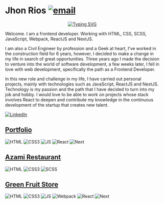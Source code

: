 # Jhon Rios [![email](https://img.shields.io/static/v1?label=email&message=r.jhonf@gmail.com&color=00bd95)](mailto:r.jhonf@gmail.com)&nbsp;

<p align="center">
  <a href="https://git.io/typing-svg"><img src="https://readme-typing-svg.herokuapp.com?font=Fira+Code&pause=1000&color=00bd95&width=650&lines=Jhon+Rios+-+Frontend+Developer;HTML+%2F+CSS+%2F+SaSS+%2F+JavaScript+%2F+React.js+%2F+Next.js" alt="Typing SVG" /></a>
</p>

Welcome. I am a frontend developer. Working with HTML, CSS, SCSS, JavaScript, Webpack, ReactJS and NextJS.

I am also a Civil Engineer by profession and a Geek at heart, I've worked in the construction field for 6 years, however, I decided to make a change in my life in search of great opportunities. Three years ago I made the decision to venture into the world of software development, a few weeks later, I fell in love with web development, specifically the path as a Frontend Developer.

In this new role and challenge in my life, I have carried out personal projects, mainly with technologies such as JavaScript, ReactJS and NextJS. Technology is my passion and the path that I have decided to turn into my job and hobby. I would love to be able to work on projects whose stack involves React to deepen and contribute my knowledge in the continuous development of the startup that creates new talent.

[![LinkedIn](https://img.shields.io/static/v1?label=LinkedIn&message=Social%20Network&color=00bd95)](https://www.linkedin.com/in/jhon-rios-galindez/)&nbsp;

## [Portfolio](https://jhonriosportfolio.vercel.app/)

![HTML](https://img.shields.io/badge/HTML5-Foundation%20Code%20v5-00bd95?logo=html5)
![CSS3](https://img.shields.io/badge/CSS5-Cascading%20Style%20Sheets-00bd95?logo=css3)
![JS](https://img.shields.io/badge/JavaScript-Language-00bd95?logo=javascript)
![React](https://img.shields.io/badge/ReactJS-Library-00bd95?logo=react)
![Next](https://img.shields.io/badge/NextJS-Framework-00bd95?logo=next.js)

## [Azami Restaurant](https://jhon-rios-azami-restaurant.netlify.app/)

![HTML](https://img.shields.io/badge/HTML5-Foundation%20Code%20v5-00bd95?logo=html5)
![CSS3](https://img.shields.io/badge/CSS5-Cascading%20Style%20Sheets-00bd95?logo=css3)
![SCSS](https://img.shields.io/badge/SCSS-Sass-00bd95?logo=sass)

## [Green Fruit Store](https://green-fruit-store.vercel.app/)

![HTML](https://img.shields.io/badge/HTML5-Foundation%20Code%20v5-00bd95?logo=html5)
![CSS3](https://img.shields.io/badge/CSS5-Cascading%20Style%20Sheets-00bd95?logo=css3)
![JS](https://img.shields.io/badge/JavaScript-Language-00bd95?logo=javascript)
![Webpack](https://img.shields.io/badge/Webpack-Module%20Bundler-00bd95?logo=webpack)
![React](https://img.shields.io/badge/ReactJS-Library-00bd95?logo=react)
![Next](https://img.shields.io/badge/NextJS-Framework-00bd95?logo=next.js)

